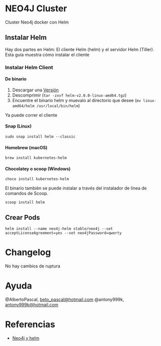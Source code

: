 # NEO4J Cluster

Cluster Neo4j docker con Helm

## Instalar Helm

Hay dos partes en Helm: El cliente Helm (helm) y el servidor Helm (Tiller). Esta guía muestra cómo instalar el cliente

### Instalar Helm Client

#### De binario
1. Descargar una [Versión](https://github.com/helm/helm/releases)
2. Descomprimir (`tar -zxvf helm-v2.0.0-linux-amd64.tgz`)
3. Encuentre el binario helm y muevalo al directorio que desee (`mv linux-amd64/helm /usr/local/bin/helm`)

Ya puede correr el cliente

#### Snap (Linux)
`sudo snap install helm --classic`

#### Homebrew (macOS)
`brew install kubernetes-helm`

#### Chocolatey o scoop (Windows)
`choco install kubernetes-helm`

El binario también se puede instalar a través del instalador de línea de comandos de Scoop.

`scoop install helm`

## Crear Pods

`helm install --name neo4j-helm stable/neo4j --set acceptLicenseAgreement=yes --set neo4jPassword=qwerty`


# Changelog
No hay cambios de ruptura

# Ayuda
@AlbertoPascal, beto_pascal@hotmail.com
@antony999k, antony999k@hotmail.com

# Referencias
- [Neo4j y helm](https://github.com/helm/charts/tree/master/stable/neo4j)
